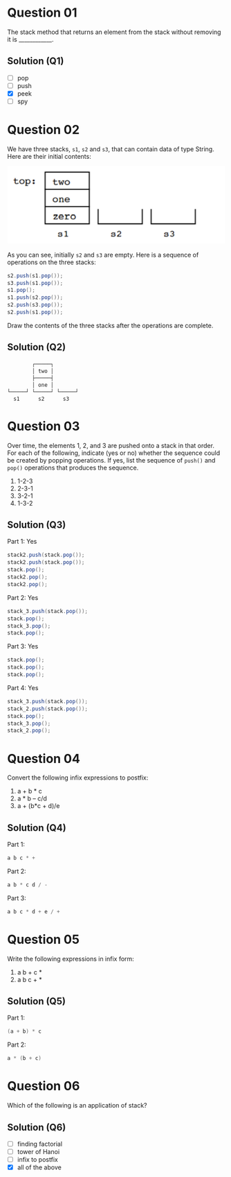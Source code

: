 # Question 01

The stack method that returns an element from the stack without removing it is ____________.

## Solution (Q1)

- [ ] pop
- [ ] push
- [X] peek
- [ ] spy

# Question 02

We have three stacks, `s1`, `s2` and `s3`, that can contain data of type String. Here are their initial contents:

![q2_img](./src/q2_img.jpeg)

As you can see, initially `s2` and `s3` are empty. Here is a sequence of operations on the three stacks:

```java
s2.push(s1.pop());
s3.push(s1.pop());
s1.pop();
s1.push(s2.pop());
s2.push(s3.pop());
s2.push(s1.pop());
```

Draw the contents of the three stacks after the operations are complete.

## Solution (Q2)

```
        ┌─────┐
        │ two │
        ├─────┤
        │ one │
└─────┘ └─────┘ └─────┘
  s1      s2      s3
```

# Question 03

Over time, the elements 1, 2, and 3 are pushed onto a stack in that order. For each of the following, indicate (yes or no) whether the sequence could be created by popping operations. If yes, list the sequence of `push()` and `pop()` operations that produces the sequence.

1. 1-2-3 
2. 2-3-1 
3. 3-2-1 
4. 1-3-2

## Solution (Q3)

Part 1: Yes

```java
stack2.push(stack.pop());
stack2.push(stack.pop());
stack.pop();
stack2.pop();
stack2.pop();
```

Part 2: Yes

```java
stack_3.push(stack.pop());
stack.pop();
stack_3.pop();
stack.pop();
```

Part 3: Yes

```java
stack.pop();
stack.pop();
stack.pop();
```

Part 4: Yes

```java
stack_3.push(stack.pop());
stack_2.push(stack.pop());
stack.pop();
stack_3.pop();
stack_2.pop();
```

# Question 04

Convert the following infix expressions to postfix:

1. a + b * c
2. a * b – c/d
3. a + (b*c + d)/e

## Solution (Q4)

Part 1:

```java
a b c * +
```

Part 2:

```java
a b * c d / -
```

Part 3:

```java
a b c * d + e / +
```

# Question 05

Write the following expressions in infix form:

1. a b + c *
2. a b c + *

## Solution (Q5)

Part 1:

```java
(a + b) * c
```

Part 2:

```java
a * (b + c)
```

# Question 06

Which of the following is an application of stack?

## Solution (Q6)

- [ ] finding factorial
- [ ] tower of Hanoi
- [ ] infix to postfix
- [X] all of the above